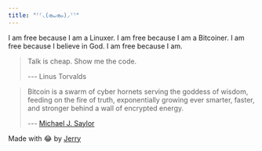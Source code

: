 ```yaml
---
title: "⸂⸂⸜(രᴗര๑)⸝⸃⸃"
---
```


I am free because I am a Linuxer. 
I am free because I am a Bitcoiner.
I am free because I believe in God.
I am free because I am.

> Talk is cheap. Show me the code.
>
> --- Linus Torvalds


> Bitcoin is a swarm of cyber hornets serving the goddess of wisdom, feeding
> on the fire of truth, exponentially growing ever smarter, faster, and 
> stronger behind a wall of encrypted energy.
>
> --- [Michael J. Saylor](https://twitter.com/saylor/status/1307029562321231873)



Made with :joy: by [Jerry](https://junghoon2lee.github.io/DownTheRabitHole/)
